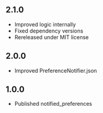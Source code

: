 ## 2.1.0

- Improved logic internally
- Fixed dependency versions
- Rereleased under MIT license

## 2.0.0

- Improved PreferenceNotifier.json

## 1.0.0

- Published notified_preferences
